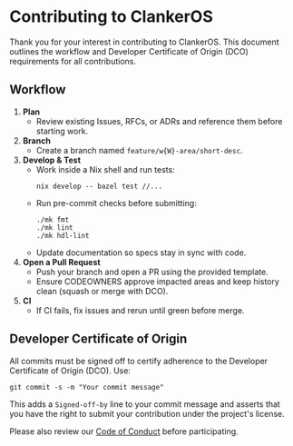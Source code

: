 # Contributing to ClankerOS

Thank you for your interest in contributing to ClankerOS. This document outlines the workflow and Developer Certificate of Origin (DCO) requirements for all contributions.

## Workflow

1. **Plan**
   - Review existing Issues, RFCs, or ADRs and reference them before starting work.
2. **Branch**
   - Create a branch named `feature/w{W}-area/short-desc`.
3. **Develop & Test**
   - Work inside a Nix shell and run tests:
     ```
     nix develop -- bazel test //...
     ```
   - Run pre-commit checks before submitting:
     ```
     ./mk fmt
     ./mk lint
     ./mk hdl-lint
     ```
   - Update documentation so specs stay in sync with code.
4. **Open a Pull Request**
   - Push your branch and open a PR using the provided template.
   - Ensure CODEOWNERS approve impacted areas and keep history clean (squash or merge with DCO).
5. **CI**
   - If CI fails, fix issues and rerun until green before merge.

## Developer Certificate of Origin

All commits must be signed off to certify adherence to the Developer Certificate of Origin (DCO). Use:

```
git commit -s -m "Your commit message"
```

This adds a `Signed-off-by` line to your commit message and asserts that you have the right to submit your contribution under the project's license.

Please also review our [Code of Conduct](CODE_OF_CONDUCT.md) before participating.
